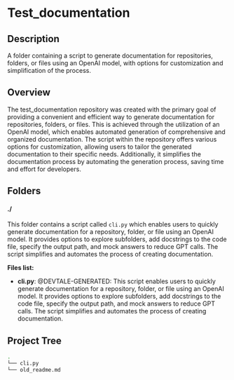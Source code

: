 # Test_documentation

## Description
A folder containing a script to generate documentation for repositories, folders, or files using an OpenAI model, with options for customization and simplification of the process.

## Overview
The test_documentation repository was created with the primary goal of providing a convenient and efficient way to generate documentation for repositories, folders, or files. This is achieved through the utilization of an OpenAI model, which enables automated generation of comprehensive and organized documentation. The script within the repository offers various options for customization, allowing users to tailor the generated documentation to their specific needs. Additionally, it simplifies the documentation process by automating the generation process, saving time and effort for developers.

## Folders


#### ./
This folder contains a script called `cli.py` which enables users to quickly generate documentation for a repository, folder, or file using an OpenAI model. It provides options to explore subfolders, add docstrings to the code file, specify the output path, and mock answers to reduce GPT calls. The script simplifies and automates the process of creating documentation.

**Files list:**

- **cli.py**: @DEVTALE-GENERATED:
This script enables users to quickly generate documentation for a repository, folder, or file using an OpenAI model. It provides options to explore subfolders, add docstrings to the code file, specify the output path, and mock answers to reduce GPT calls. The script simplifies and automates the process of creating documentation.


## Project Tree
```bash
.
└── cli.py
└── old_readme.md
```

